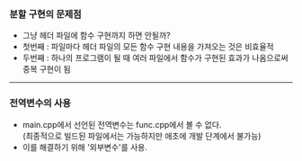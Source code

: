 ### 분할 구현의 문제점

- 그냥 헤더 파일에 함수 구현까지 하면 안될까?
- 첫번째 : 파일마다 헤더 파일의 모든 함수 구현 내용을 가져오는 것은 비효율적
- 두번째 : 하나의 프로그램이 될 때 여러 파일에서 함수가 구현된 효과가 나옴으로써 중복 구현이 됨

---

### 전역변수의 사용

- main.cpp에서 선언된 전역변수는 func.cpp에서 볼 수 없다.  
  (최종적으로 빌드된 파일에서는 가능하지만 애초에 개발 단계에서 불가능)
- 이를 해결하기 위해 '외부변수'를 사용.

